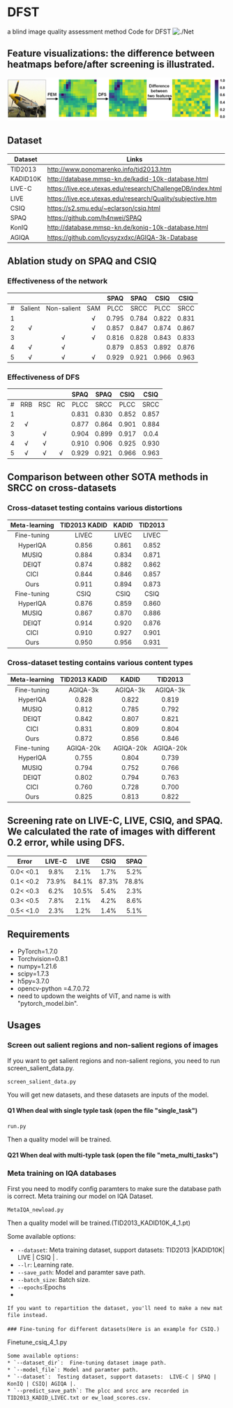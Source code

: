 # DFST
a blind image quality assessment method
Code for DFST
![./Net](network.png)


## Feature visualizations: the difference between heatmaps before/after screening is illustrated.
![./Net](feature.png)




## Dataset
| Dataset   | Links                                                       |
| --------- | ----------------------------------------------------------- |
| TID2013      | http://www.ponomarenko.info/tid2013.htm     |
| KADID10K      | http://database.mmsp-kn.de/kadid-10k-database.html      |
| LIVE-C      | https://live.ece.utexas.edu/research/ChallengeDB/index.html      |
| LIVE      | https://live.ece.utexas.edu/research/Quality/subjective.htm          |
| CSIQ      | https://s2.smu.edu/~eclarson/csiq.html |
| SPAQ      | https://github.com/h4nwei/SPAQ |
| KonIQ      | http://database.mmsp-kn.de/koniq-10k-database.html |
| AGIQA     |  https://github.com/lcysyzxdxc/AGIQA-3k-Database |

## Ablation study on SPAQ and CSIQ 

### Effectiveness of the network
|    |       |        |    | SPAQ     |    SPAQ |    CSIQ |  CSIQ  |
| :---: |    :---:     |    :---:    |  :---: | :---:     |    :----: |    :---: |  :-----:  |
|   #   |        Salient   |   Non-salient        |   SAM  |    PLCC  |    SRCC |  PLCC   |  SRCC  |
|   1   |                  |                      |   √    |   0.795  |   0.784 |  0.822  | 0.831  |
|   2   |   √              |                      |   √    |   0.857  |   0.847 |  0.874  | 0.867  |
|   3   |                  |     √                |   √    |   0.816  |   0.828 |  0.843  | 0.833  |
|   4   |   √              |     √                |        |   0.879  |   0.853 | 0.892   | 0.876  |
|   5   |   √              |     √                |   √    |   0.929  |   0.921 | 0.966   | 0.963  |

### Effectiveness of DFS
|    |       |        |    | SPAQ     |    SPAQ |    CSIQ |  CSIQ  |
|  :---: |    :---:     |    :---:    | :---: | :---:     |    :----: |    :---: |  :-----:  |
|   #   |     RRB          |   RSC                |   RC   |    PLCC  |    SRCC |  PLCC   |  SRCC  |
|   1   |                  |                      |        |   0.831  |   0.830 |  0.852  | 0.857  |
|   2   |   √              |                      |        |   0.877  |   0.864 |  0.901  | 0.884  |
|   3   |                  |     √                |        |   0.904  |   0.899 |  0.917  | 0.0.4  |
|   4   |   √              |     √                |        |   0.910  |   0.906 | 0.925   | 0.930  |
|   5   |   √              |     √                |   √    |   0.929  |   0.921 | 0.966   | 0.963  |


## Comparison between other SOTA methods in SRCC on cross-datasets

### Cross-dataset testing contains various distortions
|   Meta-learning  |   TID2013   KADID    |  KADID  |  TID2013 | 
|    :---:    |    :---:     |    :---:    |  :---:    |
|   Fine-tuning  |   LIVEC    |  LIVEC  |  LIVEC |
|   HyperIQA     |   0.856    |  0.861  |  0.852 |
|   MUSIQ        |   0.884    |  0.834  |  0.871 |
|   DEIQT        |   0.874    |  0.882  |  0.862 |
|   CICI         |   0.844    |  0.846  |  0.857 |
|   Ours         |   0.911    |  0.894  |  0.873 |
|   Fine-tuning  |   CSIQ     |  CSIQ   |  CSIQ  |
|   HyperIQA     |   0.876    |  0.859  |  0.860 |
|   MUSIQ        |   0.867    |  0.870  |  0.886 |
|   DEIQT        |   0.914    |  0.920  |  0.876 |
|   CICI         |   0.910    |  0.927  |  0.901 |
|   Ours         |   0.950    |  0.956  |  0.931 |

### Cross-dataset testing contains various content types
|   Meta-learning  |   TID2013   KADID    |  KADID  |  TID2013 | 
|    :---:    |    :---:     |    :---:    |  :---:    |
|   Fine-tuning  |   AGIQA-3k | AGIQA-3k|AGIQA-3k|
|   HyperIQA     |   0.828    |  0.822  |  0.819 |
|   MUSIQ        |   0.812    |  0.785  |  0.792 |
|   DEIQT        |   0.842    |  0.807  |  0.821 |
|   CICI         |   0.831    |  0.809  |  0.804 |
|   Ours         |   0.872    |  0.856  |  0.846 |
|   Fine-tuning  |  AGIQA-20k |AGIQA-20k|AGIQA-20k|
|   HyperIQA     |   0.755    |  0.804  |  0.739  |
|   MUSIQ        |   0.794    |  0.752  |  0.766  |
|   DEIQT        |   0.802    |  0.794  |  0.763  |
|   CICI         |   0.760    |  0.728  |  0.700  |
|   Ours         |   0.825    |  0.813  |  0.822  |

## Screening rate on LIVE-C, LIVE, CSIQ, and SPAQ. We calculated the rate of images with different 0.2 error, while using DFS.
|   Error  |   LIVE-C |  LIVE  |  CSIQ |  SPAQ  | 
|   :---:  |   :---:  |  :---: | :---: |  :---: |
|   0.0< <0.1   |   9.8%    |  2.1% | 1.7%  |  5.2%  |
|   0.1< <0.2   |   73.9%   |  84.1% | 87.3%  |  78.8%  |
|   0.2< <0.3   |   6.2%    |  10.5% | 5.4%  |  2.3%  |
|   0.3< <0.5   |   7.8%    |  2.1% | 4.2%  |  8.6%  |
|   0.5< <1.0   |   2.3%    |  1.2% | 1.4%  |  5.1%  |


## Requirements
- PyTorch=1.7.0
- Torchvision=0.8.1
- numpy=1.21.6
- scipy=1.7.3
- h5py=3.7.0
- opencv-python =4.7.0.72
- need to updown the weights of ViT, and name is with "pytorch_model.bin".
## Usages

### Screen out salient regions and non-salient regions of images

If you want to get salient regions and non-salient regions, you need to run screen_salient_data.py.

```
screen_salient_data.py
```

You will get new datasets, and these datasets are inputs of the model.


####  Q1  When deal with single typle task (open the file "single_task")
```
run.py
```
Then a quality model will be trained.

####  Q21  When deal with multi-typle task (open the file "meta_multi_tasks")
### Meta training on IQA databases
First you need to modify config paramters to make sure the database path is correct.
Meta training  our model on IQA Dataset.
```
MetaIQA_newload.py
```
Then a quality model will be trained.(TID2013_KADID10K_4_1.pt)

Some available options:
* `--dataset`: Meta training  dataset, support datasets: TID2013 |KADID10K| LIVE | CSIQ | .
* `--lr`: Learning rate.
* `--save_path`: Model and paramter save path.
* `--batch_size`: Batch size.
* `--epochs`:Epochs
* 
```
If you want to repartition the dataset, you'll need to make a new mat file instead.

### Fine-tuning for different datasets(Here is an example for CSIQ.)
```
Finetune_csiq_4_1.py
```
Some available options:
* `--dataset_dir`:  Fine-tuning dataset image path.
* `--model_file`: Model and paramter path.
* `--dataset`:  Testing dataset, support datasets:  LIVE-C | SPAQ | KonIQ | CSIQ| AGIQA |.
* `--predict_save_path`: The plcc and srcc are recorded in TID2013_KADID_LIVEC.txt or ew_load_scores.csv.
